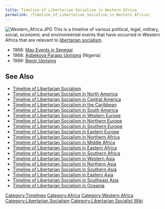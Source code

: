 ```yaml
---
title: Timeline of Libertarian Socialism in Western Africa
permalink: /Timeline_of_Libertarian_Socialism_in_Western_Africa/
---
```


![](Western_Africa.JPG "Western_Africa.JPG") This is a timeline of
various political, legal, military, social, economic and environmental
events that have occurred in Western Africa that are relevant to
[libertarian socialism](Libertarian_Socialism "wikilink").

- 1968: [May Events in Senegal](May_1968_Events_in_Senegal "wikilink")
- 1968: [Agbekoya Parapo Uprising](Agbekoya_Parapo_Uprising "wikilink")
  (Nigeria)
- 1989: [Benin Uprising](Benin_Uprising_(1989) "wikilink")

## See Also

- [Timeline of Libertarian
  Socialism](Timeline_of_Libertarian_Socialism "wikilink")
- [Timeline of Libertarian Socialism in North
  America](Timeline_of_Libertarian_Socialism_in_North_America "wikilink")
- [Timeline of Libertarian Socialism in Central
  America](Timeline_of_Libertarian_Socialism_in_Central_America "wikilink")
- [Timeline of Libertarian Socialism in the
  Caribbean](Timeline_of_Libertarian_Socialism_in_the_Caribbean "wikilink")
- [Timeline of Libertarian Socialism in South
  America](Timeline_of_Libertarian_Socialism_in_South_America "wikilink")
- [Timeline of Libertarian Socialism in Western
  Europe](Timeline_of_Libertarian_Socialism_in_Western_Europe "wikilink")
- [Timeline of Libertarian Socialism in Northern
  Europe](Timeline_of_Libertarian_Socialism_in_Northern_Europe "wikilink")
- [Timeline of Libertarian Socialism in Southern
  Europe](Timeline_of_Libertarian_Socialism_in_Southern_Europe "wikilink")
- [Timeline of Libertarian Socialism in Eastern
  Europe](Timeline_of_Libertarian_Socialism_in_Eastern_Europe "wikilink")
- [Timeline of Libertarian Socialism in Northern
  Africa](Timeline_of_Libertarian_Socialism_in_Northern_Africa "wikilink")
- [Timeline of Libertarian Socialism in Middle
  Africa](Timeline_of_Libertarian_Socialism_in_Middle_Africa "wikilink")
- [Timeline of Libertarian Socialism in Eastern
  Africa](Timeline_of_Libertarian_Socialism_in_Eastern_Africa "wikilink")
- [Timeline of Libertarian Socialism in Southern
  Africa](Timeline_of_Libertarian_Socialism_in_Southern_Africa "wikilink")
- [Timeline of Libertarian Socialism in Western
  Asia](Timeline_of_Libertarian_Socialism_in_Western_Asia "wikilink")
- [Timeline of Libertarian Socialism in Northern
  Asia](Timeline_of_Libertarian_Socialism_in_Northern_Asia "wikilink")
- [Timeline of Libertarian Socialism in Southern
  Asia](Timeline_of_Libertarian_Socialism_in_Southern_Asia "wikilink")
- [Timeline of Libertarian Socialism in Eastern
  Asia](Timeline_of_Libertarian_Socialism_in_Eastern_Asia "wikilink")
- [Timeline of Libertarian Socialism in Southeast
  Asia](Timeline_of_Libertarian_Socialism_in_Southeast_Asia "wikilink")
- [Timeline of Libertarian Socialism in
  Oceania](Timeline_of_Libertarian_Socialism_in_Oceania "wikilink")

[Category:Timelines](Category:Timelines "wikilink")
[Category:Africa](Category:Africa "wikilink") [Category:Western
Africa](Category:Western_Africa "wikilink") [Category:Libertarian
Socialism](Category:Libertarian_Socialism "wikilink")
[Category:Libertarian Socialist
Wiki](Category:Libertarian_Socialist_Wiki "wikilink")